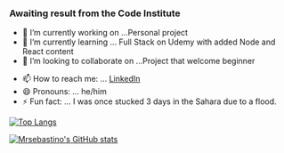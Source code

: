 ### Awaiting result from the Code Institute



- 🔭 I’m currently working on ...Personal project
- 🌱 I’m currently learning ... Full Stack on Udemy with added Node and React content
- 👯 I’m looking to collaborate on ...Project that welcome beginner
<!-- - 🤔 I’m looking for help with ...
- 💬 Ask me about ... -->
- 📫 How to reach me: ... [LinkedIn](https://www.linkedin.com/in/sebastien-denommee-038b7252/)
- 😄 Pronouns: ... he/him
- ⚡ Fun fact: ... I was once stucked 3 days in the Sahara due to a flood.

[![Top Langs](https://github-readme-stats.vercel.app/api/top-langs/?username=mrsebastino&layout=compact)](https://github.com/mrsebastino/github-readme-stats)

[![Mrsebastino's GitHub stats](https://github-readme-stats.vercel.app/api?username=mrsebastino)](https://github.com/mrsebastino/github-readme-stats)
